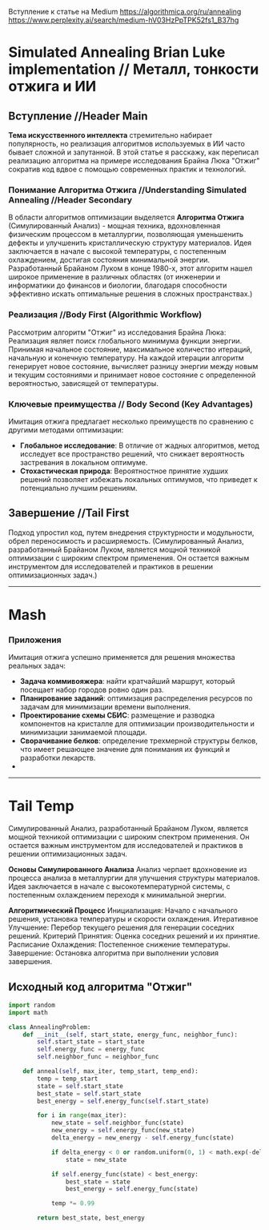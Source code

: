 Вступление к статье на Medium
https://algorithmica.org/ru/annealing
https://www.perplexity.ai/search/medium-hV03HzPpTPK52fs1_B37hg

# Simulated Annealing Brian Luke implementation // Металл, тонкости отжига и ИИ

## Вступление //Header Main
**Тема искусственного интеллекта** стремительно набирает популярность,
но реализация алгоритмов используемых в ИИ часто бывает сложной и запутанной.
В этой статье я расскажу, как переписал реализацию алгоритма на примере 
исследования Брайна Люка "Отжиг" сократив код вдвое с помощью современных практик и технологий.

### Понимание Алгоритма Отжига //Understanding Simulated Annealing //Header Secondary
В области алгоритмов оптимизации выделяется **Алгоритма Отжига** (Симулированный Анализ) - мощная техника, вдохновленная физическим процессом
в металлургии, позволяющая уменьшенить дефекты и улучшенить кристаллическую структуру материалов.
Идея заключается в начале с высокой температуры, с постепенным охлаждением, достигая состояния минимальной энергии.
Разработанный Брайаном Луком в конце 1980-х, этот алгоритм нашел широкое применение в различных областях
(от инженерии и информатики до финансов и биологии, благодаря способности эффективно искать оптимальные решения в сложных пространствах.)

### Реализация //Body First (Algorithmic Workflow)
Рассмотрим алгоритм "Отжиг" из исследования Брайна Люка:
Реализация являет поиск глобального минимума функции энергии.
Принимая начальное состояние, максимальное количество итераций, начальную и конечную температуру.
На каждой итерации алгоритм генерирует новое состояние, вычисляет разницу энергии между новым и текущим
состояниями и принимает новое состояние с определенной вероятностью, зависящей от температуры.

### Ключевые преимущества // Body Second (Key Advantages)
Имитация отжига предлагает несколько преимуществ по сравнению с другими методами оптимизации:
- **Глобальное исследование**: В отличие от жадных алгоритмов, метод исследует
  все пространство решений, что снижает вероятность застревания в локальном оптимуме.
- **Стохастическая природа**: Вероятностное принятие худших решений позволяет
  избежать локальных оптимумов, что приведет к потенциально лучшим решениям.




## Завершение //Tail First
Подход упростил код, путем внедрения структурности и модульности, обрел переносимость и расширяемость.
(Симулированный Анализ, разработанный Брайаном Луком, является мощной техникой оптимизации
с широким спектром применения. Он остается важным инструментом
для исследователей и практиков в решении оптимизационных задач.)

----------------------------------------------------------------------------------------------

# Mash
### Приложения
Имитация отжига успешно применяется для решения множества реальных задач:
- **Задача коммивояжера**: найти кратчайший маршрут, который посещает набор
  городов ровно один раз.
- **Планирование заданий**: оптимизация распределения ресурсов по задачам
  для минимизации времени выполнения.
- **Проектирование схемы СБИС**: размещение и разводка компонентов на кристалле
  для оптимизации производительности и минимизации занимаемой площади.
- **Сворачивание белков**: определение трехмерной структуры белков,
  что имеет решающее значение для понимания их функций и разработки лекарств.
- 
----------------------------------------------------------------------------------------------

# Tail Temp
Симулированный Анализ, разработанный Брайаном Луком, является мощной техникой оптимизации
с широким спектром применения. Он остается важным инструментом
для исследователей и практиков в решении оптимизационных задач.

**Основы Симулированного Анализа**
Анализ черпает вдохновение из процесса анализа в металлургии для улучшения структуры материалов.
Идея заключается в начале с высокотемпературной системы,
с постепенным охлаждением переходя к минимальной энергии.

**Алгоритмический Процесс**
Инициализация: Начало с начального решения, установка температуры и скорости охлаждения.
Итеративное Улучшение: Перебор текущего решения для генерации соседних решений.
Критерий Принятия: Оценка соседних решений и их принятие.
Расписание Охлаждения: Постепенное снижение температуры.
Завершение: Остановка алгоритма при выполнении условия завершения.

## Исходный код алгоритма "Отжиг"
```python
import random
import math

class AnnealingProblem:
    def __init__(self, start_state, energy_func, neighbor_func):
        self.start_state = start_state
        self.energy_func = energy_func
        self.neighbor_func = neighbor_func

    def anneal(self, max_iter, temp_start, temp_end):
        temp = temp_start
        state = self.start_state
        best_state = self.start_state
        best_energy = self.energy_func(self.start_state)

        for i in range(max_iter):
            new_state = self.neighbor_func(state)
            new_energy = self.energy_func(new_state)
            delta_energy = new_energy - self.energy_func(state)

            if delta_energy < 0 or random.uniform(0, 1) < math.exp(-delta_energy / temp):
                state = new_state

            if self.energy_func(state) < best_energy:
                best_state = state
                best_energy = self.energy_func(state)

            temp *= 0.99

        return best_state, best_energy
```